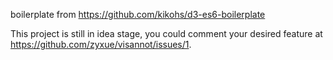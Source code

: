 boilerplate from https://github.com/kikohs/d3-es6-boilerplate

This project is still in idea stage, you could comment your desired feature at
https://github.com/zyxue/visannot/issues/1.
